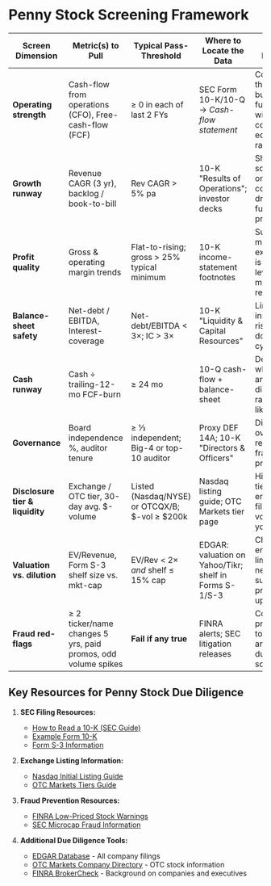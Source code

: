 # Penny Stock Screening Framework

| **Screen Dimension** | **Metric(s) to Pull** | **Typical Pass-Threshold** | **Where to Locate the Data** | **Why It Matters** |
|----------------------|------------------------|----------------------------|------------------------------|-------------------|
| **Operating strength** | Cash-flow from operations (CFO), Free-cash-flow (FCF) | ≥ 0 in each of last 2 FYs | SEC Form 10-K/10-Q → *Cash-flow statement* | Confirms the core business funds itself without continual equity raises |
| **Growth runway** | Revenue CAGR (3 yr), backlog / book-to-bill | Rev CAGR > 5% pa | 10-K "Results of Operations"; investor decks | Shows that scale, not one-off cost cuts, drives future profits |
| **Profit quality** | Gross & operating margin trends | Flat-to-rising; gross > 25% typical minimum | 10-K income-statement footnotes | Sustained margin expansion is the main lever for multiple rerating |
| **Balance-sheet safety** | Net-debt / EBITDA, Interest-coverage | Net-debt/EBITDA < 3×; IC > 3× | 10-K "Liquidity & Capital Resources" | Limits insolvency risk in down-cycles |
| **Cash runway** | Cash ÷ trailing-12-mo FCF-burn | ≥ 24 mo | 10-Q cash-flow + balance-sheet | Determines whether another dilutive raise is likely soon |
| **Governance** | Board independence %, auditor tenure | ≥ ⅓ independent; Big-4 or top-10 auditor | Proxy DEF 14A; 10-K "Directors & Officers" | Disciplined oversight reduces fraud probability |
| **Disclosure tier & liquidity** | Exchange / OTC tier, 30-day avg. $-volume | Listed (Nasdaq/NYSE) or OTCQX/B; $-vol ≥ $200k | Nasdaq listing guide; OTC Markets tier page | Higher tiers enforce filings; volume lets you exit |
| **Valuation vs. dilution** | EV/Revenue, Form S-3 shelf size vs. mkt-cap | EV/Rev < 2× *and* shelf ≤ 15% cap | EDGAR: valuation on Yahoo/Tikr; shelf in Forms S-1/S-3 | Cheap entry plus limited new-share supply preserves upside |
| **Fraud red-flags** | ≥ 2 ticker/name changes 5 yrs, paid promos, odd volume spikes | **Fail if any true** | FINRA alerts; SEC litigation releases | Common precursors to "pump-and-dump" schemes |

## Key Resources for Penny Stock Due Diligence

1. **SEC Filing Resources:**
   - [How to Read a 10-K (SEC Guide)](https://www.sec.gov/files/reada10k.pdf)
   - [Example Form 10-K](https://www.sec.gov/Archives/edgar/data/1018724/000119312513028520/d445434d10k.htm)
   - [Form S-3 Information](https://www.sec.gov/files/forms-3.pdf)

2. **Exchange Listing Information:**
   - [Nasdaq Initial Listing Guide](https://listingcenter.nasdaq.com/Assets/Initialguide.pdf)
   - [OTC Markets Tiers Guide](https://www.otcmarkets.com/learn/market-structure)

3. **Fraud Prevention Resources:**
   - [FINRA Low-Priced Stock Warnings](https://www.finra.org/investors/insights/low-priced-stocks-big-problems)
   - [SEC Microcap Fraud Information](https://www.sec.gov/investor/pubs/microcapstock.htm)

4. **Additional Due Diligence Tools:**
   - [EDGAR Database](https://www.sec.gov/edgar/searchedgar/companysearch.html) - All company filings
   - [OTC Markets Company Directory](https://www.otcmarkets.com/market-activity/current-market/ALL) - OTC stock information
   - [FINRA BrokerCheck](https://brokercheck.finra.org/) - Background on companies and executives
